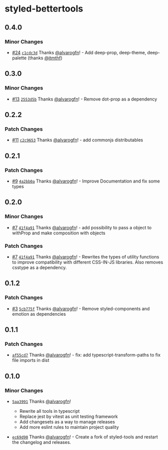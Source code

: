 # styled-bettertools

## 0.4.0

### Minor Changes

- [#24](https://github.com/alvarogfn/styled-bettertools/pull/24) [`c1cdc3d`](https://github.com/alvarogfn/styled-bettertools/commit/c1cdc3daa235094be82cae7dbacc1cbb768fd28a) Thanks [@alvarogfn](https://github.com/alvarogfn)! - Add deep-prop, deep-theme, deep-palette (thanks [@jtmthf](https://github.com/jtmthf))

## 0.3.0

### Minor Changes

- [#13](https://github.com/alvarogfn/styled-bettertools/pull/13) [`2553d5b`](https://github.com/alvarogfn/styled-bettertools/commit/2553d5bd465af05c21c9cd8c667274ff1db6ab94) Thanks [@alvarogfn](https://github.com/alvarogfn)! - Remove dot-prop as a dependency

## 0.2.2

### Patch Changes

- [#11](https://github.com/alvarogfn/styled-bettertools/pull/11) [`c2c9653`](https://github.com/alvarogfn/styled-bettertools/commit/c2c965340b9a8616f2336e60925da1c3885ed4a3) Thanks [@alvarogfn](https://github.com/alvarogfn)! - add commonjs distributables

## 0.2.1

### Patch Changes

- [#9](https://github.com/alvarogfn/styled-bettertools/pull/9) [`4a2bb0a`](https://github.com/alvarogfn/styled-bettertools/commit/4a2bb0ae271b3ded7e25899ecf3e20a1c30bb73f) Thanks [@alvarogfn](https://github.com/alvarogfn)! - Improve Documentation and fix some types

## 0.2.0

### Minor Changes

- [#7](https://github.com/alvarogfn/styled-bettertools/pull/7) [`41f4a91`](https://github.com/alvarogfn/styled-bettertools/commit/41f4a9108b3bf9a95b0e34b23b5100181e00b371) Thanks [@alvarogfn](https://github.com/alvarogfn)! - add possibility to pass a object to withProp and make composition with objects

### Patch Changes

- [#7](https://github.com/alvarogfn/styled-bettertools/pull/7) [`41f4a91`](https://github.com/alvarogfn/styled-bettertools/commit/41f4a9108b3bf9a95b0e34b23b5100181e00b371) Thanks [@alvarogfn](https://github.com/alvarogfn)! - Rewrites the types of utility functions to improve compatibility with different CSS-IN-JS libraries. Also removes csstype as a dependency.

## 0.1.2

### Patch Changes

- [#3](https://github.com/alvarogfn/styled-bettertools/pull/3) [`5cb775f`](https://github.com/alvarogfn/styled-bettertools/commit/5cb775f102ba8c2d80140f8114c9c9c68433aef0) Thanks [@alvarogfn](https://github.com/alvarogfn)! - Remove styled-components and emotion as dependencies

## 0.1.1

### Patch Changes

- [`af55cd7`](https://github.com/alvarogfn/styled-bettertools/commit/af55cd70715ff4b3017bf03ff004123cbafc65e2) Thanks [@alvarogfn](https://github.com/alvarogfn)! - fix: add typescript-transform-paths to fix file imports in dist

## 0.1.0

### Minor Changes

- [`5aa3991`](https://github.com/alvarogfn/styled-bettertools/commit/5aa39913c4fefb6c45451a4ddb2b4dcc4b38ec49)
  Thanks [@alvarogfn](https://github.com/alvarogfn)!

  - Rewrite all tools in typescript
  - Replace jest by vitest as unit testing framework
  - Add changesets as a way to manage releases
  - Add more eslint rules to maintain project quality

- [`ec69d90`](https://github.com/alvarogfn/styled-bettertools/commit/ec69d9009b8064d5229f1d9d61f33729485d176f) Thanks [@alvarogfn](https://github.com/alvarogfn)! - Create a fork of styled-tools and restart the changelog and releases.
